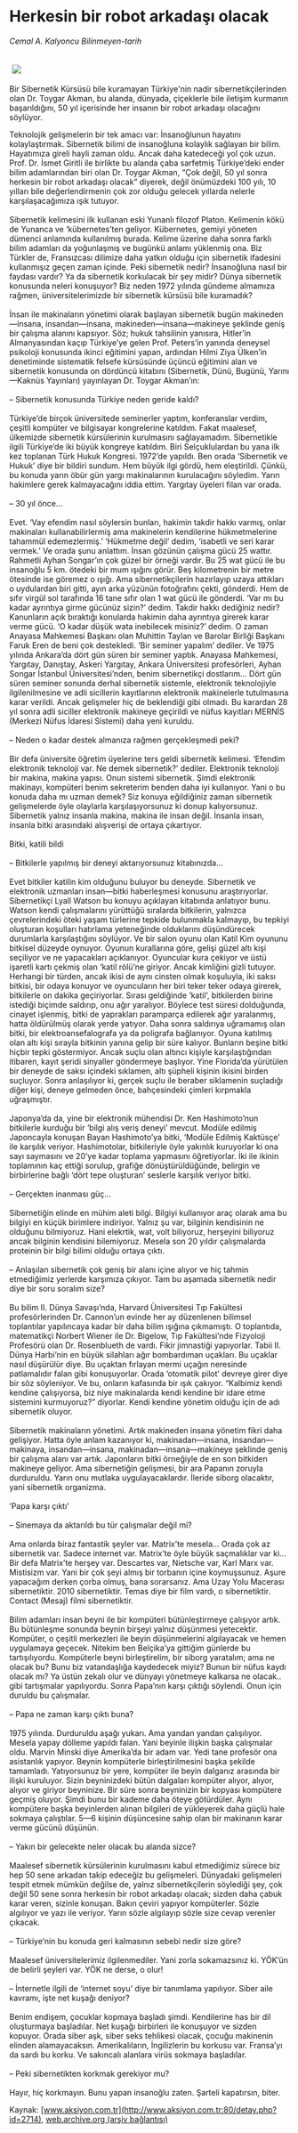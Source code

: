 # Herkesin bir robot arkadaşı olacak

*Cemal A. Kalyoncu Bilinmeyen-tarih*

<div>
 <font>
  <img border="0" height="1" src="/web/20031228215633im_/http://www.aksiyon.com.tr/images/blank.gif"/>
 </font>
 <font class="content">
  <p>
   <img border="0" hspace="5" src="http://web.archive.org/web/20031228215633im_/http://www.aksiyon.com.tr/resim/446/22.jpg" vspace="5"/>
  </p>
 </font>
 <font class="content">
  Bir Sibernetik Kürsüsü bile kuramayan Türkiye'nin nadir sibernetikçilerinden olan Dr. Toygar Akman, bu alanda, dünyada, çiçeklerle bile iletişim kurmanın başarıldığını, 50 yıl içerisinde her insanın bir robot arkadaşı olacağını söylüyor.
 </font>
 <p>
  <font class="content">
   Teknolojik gelişmelerin bir tek amacı var: İnsanoğlunun hayatını kolaylaştırmak. Sibernetik bilimi de insanoğluna kolaylık sağlayan bir bilim. Hayatımıza gireli hayli zaman oldu. Ancak daha katedeceği yol çok uzun. Prof. Dr. İsmet Giritli ile birlikte bu alanda çaba sarfetmiş Türkiye’deki ender bilim adamlarından biri olan Dr. Toygar Akman, “Çok değil, 50 yıl sonra herkesin bir robot arkadaşı olacak” diyerek, değil önümüzdeki 100 yılı, 10 yılları bile değerlendirmenin çok zor olduğu gelecek yıllarda nelerle karşılaşacağımıza ışık tutuyor.
   <br/>
   <br/>
   Sibernetik kelimesini ilk kullanan eski Yunanlı filozof Platon. Kelimenin kökü de Yunanca ve ‘kübernetes’ten geliyor. Kübernetes, gemiyi yöneten dümenci anlamında kullanılmış burada. Kelime üzerine daha sonra farklı bilim adamları da yoğunlaşmış ve bugünkü anlamı yüklenmiş ona. Biz Türkler de, Fransızcası dilimize daha yatkın olduğu için sibernetik ifadesini kullanmışız geçen zaman içinde. Peki sibernetik nedir? İnsanoğluna nasıl bir faydası vardır? Ya da sibernetik korkulacak bir şey midir? Dünya sibernetik konusunda neleri konuşuyor? Biz neden 1972 yılında gündeme almamıza rağmen, üniversitelerimizde bir sibernetik kürsüsü bile kuramadık?
   <br/>
   <br/>
   İnsan ile makinaların yönetimi olarak başlayan sibernetik bugün makineden—insana, insandan—insana, makineden—insana—makineye şeklinde geniş bir çalışma alanını kapsıyor. Söz; hukuk tahsilinin yanısıra, Hitler’in Almanyasından kaçıp Türkiye’ye gelen Prof. Peters’in yanında deneysel psikoloji konusunda ikinci eğitimini yapan, ardından Hilmi Ziya Ülken’in denetiminde sistematik felsefe kürsüsünde üçüncü eğitimini alan ve sibernetik konusunda on dördüncü kitabını (Sibernetik, Dünü, Bugünü, Yarını—Kaknüs Yayınları) yayınlayan Dr. Toygar Akman’ın:
   <br/>
   <br/>
   – Sibernetik konusunda Türkiye neden geride kaldı?
   <br/>
   <br/>
   Türkiye’de birçok üniversitede seminerler yaptım, konferanslar verdim, çeşitli kompüter ve bilgisayar kongrelerine katıldım. Fakat maalesef, ülkemizde sibernetik kürsülerinin kurulmasını sağlayamadım. Sibernetikle ilgili Türkiye’de iki büyük kongreye katıldım. Biri Selçuklulardan bu yana ilk kez toplanan Türk Hukuk Kongresi. 1972’de yapıldı. Ben orada ‘Sibernetik ve Hukuk’ diye bir bildiri sundum. Hem büyük ilgi gördü, hem eleştirildi. Çünkü, bu konuda yarın öbür gün yargı makinalarının kurulacağını söyledim. Yarın hakimlere gerek kalmayacağını iddia ettim. Yargıtay üyeleri filan var orada.
   <br/>
   <br/>
   – 30 yıl önce...
   <br/>
   <br/>
   Evet. ‘Vay efendim nasıl söylersin bunları, hakimin takdir hakkı varmış, onlar makinaları kullanabilirlermiş ama makinelerin kendilerine hükmetmelerine tahammül edemezlermiş.’ ‘Hükmetme değil’ dedim, ‘isabetli ve seri karar vermek.’ Ve orada şunu anlattım. İnsan gözünün çalışma gücü 25 wattır. Rahmetli Ayhan Songar’ın çok güzel bir örneği vardır. Bu 25 wat gücü ile bu insanoğlu 5 km. ötedeki bir mum ışığını görür. Beş kilometrenin bir metre ötesinde ise göremez o ışığı. Ama sibernetikçilerin hazırlayıp uzaya attıkları o uydulardan biri gitti, ayın arka yüzünün fotoğrafını çekti, gönderdi. Hem de sıfır virgül sol tarafında 16 tane sıfır olan 1 wat gücü ile gönderdi. ‘Var mı bu kadar ayrıntıya girme gücünüz sizin?’ dedim. Takdir hakkı dediğiniz nedir? Kanunların açık bıraktığı konularda hakimin daha ayrıntıya girerek karar verme gücü. ‘O kadar düşük wata inebilecek misiniz?’ dedim. O zaman Anayasa Mahkemesi Başkanı olan Muhittin Taylan ve Barolar Birliği Başkanı Faruk Eren de beni çok destekledi. ‘Bir seminer yapalım’ dediler. Ve 1975 yılında Ankara’da dört gün süren bir seminer yaptık. Anayasa Mahkemesi, Yargıtay, Danıştay, Askeri Yargıtay, Ankara Üniversitesi profesörleri, Ayhan Songar İstanbul Üniversitesi’nden, benim sibernetikçi dostlarım... Dört gün süren seminer sonunda derhal sibernetik sistemle, elektronik teknolojiyle ilgilenilmesine ve adli sicillerin kayıtlarının elektronik makinelerle tutulmasına karar verildi. Ancak gelişmeler hiç de beklendiği gibi olmadı. Bu karardan 28 yıl sonra adli siciller elektronik makineye geçirildi ve nüfus kayıtları MERNİS (Merkezi Nüfus İdaresi Sistemi) daha yeni kuruldu.
   <br/>
   <br/>
   – Neden o kadar destek almanıza rağmen gerçekleşmedi peki?
   <br/>
   <br/>
   Bir defa üniversite öğretim üyelerine ters geldi sibernetik kelimesi. ‘Efendim elektronik teknoloji var. Ne demek sibernetik?’ dediler. Elektronik teknoloji bir makina, makina yapısı. Onun sistemi sibernetik. Şimdi elektronik makinayı, kompüteri benim sekreterim benden daha iyi kullanıyor. Yani o bu konuda daha mı uzman demek? Siz konuya eğildiğiniz zaman sibernetik gelişmelerde öyle olaylarla karşılaşıyorsunuz ki donup kalıyorsunuz. Sibernetik yalnız insanla makina, makina ile insan değil. İnsanla insan, insanla bitki arasındaki alışverişi de ortaya çıkartıyor.
   <br/>
   <br/>
   Bitki, katili bildi
   <br/>
   <br/>
   – Bitkilerle yapılmış bir deneyi aktarıyorsunuz kitabınızda...
   <br/>
   <br/>
   Evet bitkiler katilin kim olduğunu buluyor bu deneyde. Sibernetik ve elektronik uzmanları insan—bitki haberleşmesi konusunu araştırıyorlar. Sibernetikçi Lyall Watson bu konuyu açıklayan kitabında anlatıyor bunu. Watson kendi çalışmalarını yürüttüğü sıralarda bitkilerin, yalnızca çevrelerindeki öteki yaşam türlerine tepkide bulunmakla kalmayıp, bu tepkiyi oluşturan koşulları hatırlama yeteneğinde olduklarını düşündürecek durumlarla karşılaştığını söylüyor. Ve bir salon oyunu olan Katil Kim oyununu bitkisel düzeyde oynuyor. Oyunun kurallarına göre, gelişi güzel altı kişi seçiliyor ve ne yapacakları açıklanıyor. Oyuncular kura çekiyor ve üstü işaretli kartı çekmiş olan ‘katil rölü’ne giriyor. Ancak kimliğini gizli tutuyor. Herhangi bir türden, ancak ikisi de aynı cinsten olmak koşuluyla, iki saksı bitkisi, bir odaya konuyor ve oyuncuların her biri teker teker odaya girerek, bitkilerle on dakika geçiriyorlar. Sırası geldiğinde ‘katil’, bitkilerden birine istediği biçimde saldırıp, onu ağır yaralıyor. Böylece test süresi dolduğunda, cinayet işlenmiş, bitki de yaprakları paramparça edilerek ağır yaralanmış, hatta öldürülmüş olarak yerde yatıyor. Daha sonra saldırıya uğramamış olan bitki, bir elektroansefalografa ya da poligrafa bağlanıyor. Oyuna katılmış olan altı kişi sırayla bitkinin yanına gelip bir süre kalıyor. Bunların beşine bitki hiçbir tepki göstermiyor. Ancak suçlu olan altıncı kişiyle karşılaştığından itibaren, kayıt şeridi sinyaller göndermeye başlıyor. Yine Florida’da yürütülen bir deneyde de saksı içindeki sıklamen, altı şüpheli kişinin ikisini birden suçluyor. Sonra anlaşılıyor ki, gerçek suçlu ile beraber siklamenin suçladığı diğer kişi, deneye gelmeden önce, bahçesindeki çimleri kırpmakla uğraşmıştır.
   <br/>
   <br/>
   Japonya’da da, yine bir elektronik mühendisi Dr. Ken Hashimoto’nun bitkilerle kurduğu bir ‘bilgi alış veriş deneyi’ mevcut. Modüle edilmiş Japoncayla konuşan Bayan Hashimoto’ya bitki, ‘Modüle Edilmiş Kaktüsçe’ ile karşılık veriyor. Hashimotolar, bitkileriyle öyle yakınlık kuruyorlar ki ona sayı saymasını ve 20’ye kadar toplama yapmasını öğretiyorlar. İki ile ikinin toplamının kaç ettiği sorulup, grafiğe dönüştürüldüğünde, belirgin ve birbirlerine bağlı ‘dört tepe oluşturan’ seslerle karşılık veriyor bitki.
   <br/>
   <br/>
   – Gerçekten inanması güç...
   <br/>
   <br/>
   Sibernetiğin elinde en mühim aleti bilgi. Bilgiyi kullanıyor araç olarak ama bu bilgiyi en küçük birimlere indiriyor. Yalnız şu var, bilginin kendisinin ne olduğunu bilmiyoruz. Hani elekrtik, wat, volt biliyoruz, herşeyini biliyoruz ancak bilginin kendisini bilemiyoruz. Mesela son 20 yıldır çalışmalarda proteinin bir bilgi bilimi olduğu ortaya çıktı.
   <br/>
   <br/>
   – Anlaşılan sibernetik çok geniş bir alanı içine alıyor ve hiç tahmin etmediğimiz yerlerde karşımıza çıkıyor. Tam bu aşamada sibernetik nedir diye bir soru soralım size?
   <br/>
   <br/>
   Bu bilim II. Dünya Savaşı’nda, Harvard Üniversitesi Tıp Fakültesi profesörlerinden Dr. Cannon’un evinde her ay düzenlenen bilimsel toplantılar yapılıncaya kadar bir daha bilim ışığına çıkmamıştı. O toplantıda, matematikçi Norbert Wiener ile Dr. Bigelow, Tıp Fakültesi’nde Fizyoloji Profesörü olan Dr. Rosenblueth de vardı. Fikir jimnastiği yapıyorlar. Tabii II. Dünya Harbi’nin en büyük silahları ağır bombardıman uçakları. Bu uçaklar nasıl düşürülür diye. Bu uçaktan fırlayan mermi uçağın neresinde patlamalıdır falan gibi konuşuyorlar. Orada ‘otomatik pilot’ devreye girer diye bir söz söyleniyor. Ve bu, onların kafasında bir ışık çakıyor. “Kalbimiz kendi kendine çalışıyorsa, biz niye makinalarda kendi kendine bir idare etme sistemini kurmuyoruz?” diyorlar. Kendi kendine yönetim olduğu için de adı sibernetik oluyor.
   <br/>
   <br/>
   Sibernetik makinaların yönetimi. Artık makineden insana yönetim fikri daha gelişiyor. Hatta öyle anlam kazanıyor ki, makinadan—insana, insandan—makinaya, insandan—insana, makinadan—insana—makineye şeklinde geniş bir çalışma alanı var artık. Japonların bitki örneğiyle de en son bitkiden makineye geliyor. Ama sibernetiğin gelişmesi, bir ara Papanın zoruyla durduruldu. Yarın onu mutlaka uygulayacaklardır. İleride siborg olacaktır, yani sibernetik organizma.
   <br/>
   <br/>
   ‘Papa karşı çıktı’
   <br/>
   <br/>
   – Sinemaya da aktarıldı bu tür çalışmalar değil mi?
   <br/>
   <br/>
   Ama onlarda biraz fantastik şeyler var. Matrix’te mesela... Orada çok az sibernetik var. Sadece internet var. Matrix’te öyle büyük saçmalıklar var ki... Bir defa Matrix’te herşey var. Descartes var, Nietsche var, Karl Marx var. Mistisizm var. Yani bir çok şeyi almış bir torbanın içine koymuşsunuz. Aşure yapacağım derken çorba olmuş, bana sorarsanız. Ama Uzay Yolu Macerası sibernetiktir. 2010 sibernetiktir. Temas diye bir film vardı, o sibernetiktir. Contact (Mesaj) filmi sibernetiktir.
   <br/>
   <br/>
   Bilim adamları insan beyni ile bir kompüteri bütünleştirmeye çalışıyor artık. Bu bütünleşme sonunda beynin birşeyi yalnız düşünmesi yetecektir. Kompüter, o çeşitli merkezleri ile beyin düşünmelerini algılayacak ve hemen uygulamaya geçecek. Nitekim ben Belçika’ya gittiğim günlerde bu tartışılıyordu. Kompüterle beyni birleştirelim, bir siborg yaratalım; ama ne olacak bu? Bunu biz vatandaşlığa kaydedecek miyiz? Bunun bir nüfus kaydı olacak mı? Ya üstün zekalı olur ve dünyayı yönetmeye kalkarsa ne olacak.. gibi tartışmalar yapılıyordu. Sonra Papa’nın karşı çıktığı söylendi. Onun için duruldu bu çalışmalar.
   <br/>
   <br/>
   – Papa ne zaman karşı çıktı buna?
   <br/>
   <br/>
   1975 yılında. Durduruldu aşağı yukarı. Ama yandan yandan çalışılıyor. Mesela yapay dölleme yapıldı falan. Yani beyinle ilişkin başka çalışmalar oldu. Marvin Minski diye Amerika’da bir adam var. Yedi tane profesör ona asistanlık yapıyor. Beynin kompüterle birleştirilmesini başka şekilde tamamladı. Yatıyorsunuz bir yere, kompüter ile beyin dalganız arasında bir ilişki kuruluyor. Sizin beyninizdeki bütün dalgaları kompüter alıyor, alıyor, alıyor ve giriyor beyninize. Bir süre sonra beyninizin bir kopyası kompütere geçmiş oluyor. Şimdi bunu bir kademe daha öteye götürdüler. Aynı kompütere başka beyinlerden alınan bilgileri de yükleyerek daha güçlü hale sokmaya çalıştılar. 5—6 kişinin düşüncesine sahip olan bir makinanın karar verme gücünü düşünün.
   <br/>
   <br/>
   – Yakın bir gelecekte neler olacak bu alanda sizce?
   <br/>
   <br/>
   Maalesef sibernetik kürsülerinin kurulmasını kabul etmediğimiz sürece biz hep 50 sene arkadan takip edeceğiz bu gelişmeleri. Dünyadaki gelişmeleri tespit etmek mümkün değilse de, yalnız sibernetikçilerin söylediği şey, çok değil 50 sene sonra herkesin bir robot arkadaşı olacak; sizden daha çabuk karar veren, sizinle konuşan. Bakın çeviri yapıyor kompüterler. Sözle algılıyor ve yazı ile veriyor. Yarın sözle algılayıp sözle size cevap verenler çıkacak.
   <br/>
   <br/>
   – Türkiye’nin bu konuda geri kalmasının sebebi nedir size göre?
   <br/>
   <br/>
   Maalesef üniversitelerimiz ilgilenmediler. Yani zorla sokamazsınız ki. YÖK’ün de belirli şeyleri var. YÖK ne derse, o olur!
   <br/>
   <br/>
   – İnternetle ilgili de ‘internet soyu’ diye bir tanımlama yapılıyor. Siber aile kavramı, işte net kuşağı deniyor?
   <br/>
   <br/>
   Benim endişem, çocuklar kopmaya başladı şimdi. Kendilerine has bir dil oluşturmaya başladılar. Net kuşağı birbirleri ile konuşuyor ve sizden kopuyor. Orada siber aşk, siber seks tehlikesi olacak, çocuğu makinenin elinden alamayacaksın. Amerikalıların, İngilizlerin bu korkusu var. Fransa’yı da sardı bu korku. Ve sakıncalı alanlara virüs sokmaya başladılar.
   <br/>
   <br/>
   – Peki sibernetikten korkmak gerekiyor mu?
   <br/>
   <br/>
   Hayır, hiç korkmayın. Bunu yapan insanoğlu zaten. Şarteli kapatırsın, biter.
   <br/>
  </font>
 </p>
</div>


Kaynak: [www.aksiyon.com.tr](http://www.aksiyon.com.tr:80/detay.php?id=2714), [web.archive.org (arşiv bağlantısı)](http://web.archive.org/web/20031228215633/http://www.aksiyon.com.tr:80/detay.php?id=2714)
